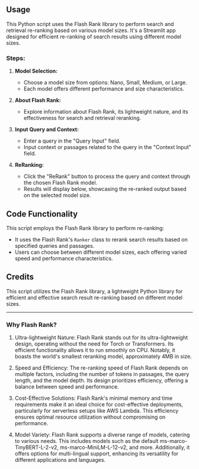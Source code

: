 ## Usage

This Python script uses the Flash Rank library to perform search and retrieval re-ranking based on various model sizes. It's a Streamlit app designed for efficient re-ranking of search results using different model sizes.

### Steps:

1. **Model Selection:**
    - Choose a model size from options: Nano, Small, Medium, or Large.
    - Each model offers different performance and size characteristics.

2. **About Flash Rank:**
    - Explore information about Flash Rank, its lightweight nature, and its effectiveness for search and retrieval reranking.

3. **Input Query and Context:**
    - Enter a query in the "Query Input" field.
    - Input context or passages related to the query in the "Context Input" field.

4. **ReRanking:**
    - Click the "ReRank" button to process the query and context through the chosen Flash Rank model.
    - Results will display below, showcasing the re-ranked output based on the selected model size.

## Code Functionality

This script employs the Flash Rank library to perform re-ranking:
- It uses the Flash Rank's `Ranker` class to rerank search results based on specified queries and passages.
- Users can choose between different model sizes, each offering varied speed and performance characteristics.

## Credits

This script utilizes the Flash Rank library, a lightweight Python library for efficient and effective search result re-ranking based on different model sizes.

-------------------

### Why Flash Rank?

1. Ultra-lightweight Nature: 
Flash Rank stands out for its ultra-lightweight design, operating without the need for Torch or Transformers. Its efficient functionality allows it to run smoothly on CPU. Notably, it boasts the world's smallest reranking model, approximately 4MB in size.

2. Speed and Efficiency:
The re-ranking speed of Flash Rank depends on multiple factors, including the number of tokens in passages, the query length, and the model depth. Its design prioritizes efficiency, offering a balance between speed and performance.

3. Cost-Effective Solutions:
Flash Rank's minimal memory and time requirements make it an ideal choice for cost-effective deployments, particularly for serverless setups like AWS Lambda. This efficiency ensures optimal resource utilization without compromising on performance.

4. Model Variety:
Flash Rank supports a diverse range of models, catering to various needs. This includes models such as the default ms-marco-TinyBERT-L-2-v2, ms-marco-MiniLM-L-12-v2, and more. Additionally, it offers options for multi-lingual support, enhancing its versatility for different applications and languages.
